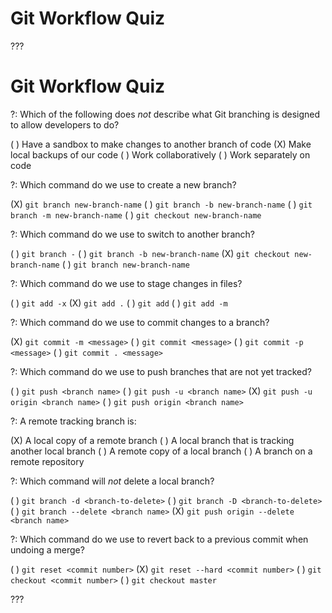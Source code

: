 # Git Workflow Quiz

???

# Git Workflow Quiz

?: Which of the following does *not* describe what Git branching is designed to allow developers to do?

( ) Have a sandbox to make changes to another branch of code
(X) Make local backups of our code
( ) Work collaboratively
( ) Work separately on code

?: Which command do we use to create a new branch?

(X) `git branch new-branch-name`
( ) `git branch -b new-branch-name`
( ) `git branch -m new-branch-name`
( ) `git checkout new-branch-name`

?: Which command do we use to switch to another branch?

( ) `git branch -`
( ) `git branch -b new-branch-name`
(X) `git checkout new-branch-name`
( ) `git branch new-branch-name`

?: Which command do we use to stage changes in files?

( ) `git add -x`
(X) `git add .`
( ) `git add`
( ) `git add -m`

?: Which command do we use to commit changes to a branch?

(X) `git commit -m <message>`
( ) `git commit <message>`
( ) `git commit -p <message>`
( ) `git commit . <message>`

?: Which command do we use to push branches that are not yet tracked?

( ) `git push <branch name>`
( ) `git push -u <branch name>`
(X) `git push -u origin <branch name>`
( ) `git push origin <branch name>`

?: A remote tracking branch is:

(X) A local copy of a remote branch
( ) A local branch that is tracking another local branch
( ) A remote copy of a local branch
( ) A branch on a remote repository

?: Which command will *not* delete a local branch?

( ) `git branch -d <branch-to-delete>`
( ) `git branch -D <branch-to-delete>`
( ) `git branch --delete <branch name>`
(X) `git push origin --delete <branch name>`

?: Which command do we use to revert back to a previous commit when undoing a merge?

( ) `git reset <commit number>`
(X) `git reset --hard <commit number>`
( ) `git checkout <commit number>`
( ) `git checkout master`

???
